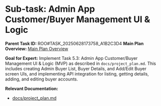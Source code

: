 # Sub-task: Admin App Customer/Buyer Management UI & Logic

**Parent Task ID:** ROO#TASK_20250628173758_A1B2C3D4
**Main Plan Overview:** [Main Plan Overview](../../plans/ROO#TASK_20250628173758_A1B2C3D4_plan_overview.md)

**Goal for Expert:** Implement Task 5.3: Admin App Customer/Buyer Management UI & Logic (MVP) as described in `docs/project_plan.md`. This includes creating Admin Buyer List, Buyer Details, and Add/Edit Buyer screen UIs, and implementing API integration for listing, getting details, adding, and editing buyer accounts.

**Relevant Documentation:**

- [docs/project_plan.md](docs/project_plan.md)
